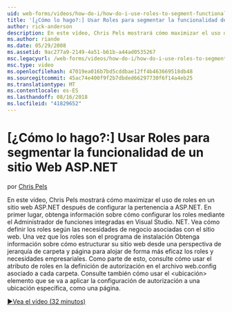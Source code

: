 ```yaml
---
uid: web-forms/videos/how-do-i/how-do-i-use-roles-to-segment-functionality-in-an-aspnet-web-site
title: '[¿Cómo lo hago?:] Usar Roles para segmentar la funcionalidad de un sitio Web ASP.NET | Microsoft Docs'
author: rick-anderson
description: En este vídeo, Chris Pels mostrará cómo maximizar el uso de roles en un sitio web ASP.NET después de configurar la pertenencia a ASP.NET. En primer lugar, obtenga información sobre cómo configurar rol...
ms.author: riande
ms.date: 05/29/2008
ms.assetid: 9ac277a9-2149-4a51-b61b-a44ad0535267
msc.legacyurl: /web-forms/videos/how-do-i/how-do-i-use-roles-to-segment-functionality-in-an-aspnet-web-site
msc.type: video
ms.openlocfilehash: 47019ea016b7bd5cddbae12ff4b463669518db48
ms.sourcegitcommit: 45ac74e400f9f2b7dbded66297730f6f14a4eb25
ms.translationtype: MT
ms.contentlocale: es-ES
ms.lasthandoff: 08/16/2018
ms.locfileid: "41829652"
---
```

<a name="how-do-i-use-roles-to-segment-functionality-in-an-aspnet-web-site"></a>[¿Cómo lo hago?:] Usar Roles para segmentar la funcionalidad de un sitio Web ASP.NET
====================
por [Chris Pels](https://twitter.com/chrispels)

En este vídeo, Chris Pels mostrará cómo maximizar el uso de roles en un sitio web ASP.NET después de configurar la pertenencia a ASP.NET. En primer lugar, obtenga información sobre cómo configurar los roles mediante el Administrador de funciones integradas en Visual Studio. NET. Vea cómo definir los roles según las necesidades de negocio asociadas con el sitio web. Una vez que los roles son el programa de instalación Obtenga información sobre cómo estructurar su sitio web desde una perspectiva de jerarquía de carpeta y página para alojar de forma más eficaz los roles y necesidades empresariales. Como parte de esto, consulte cómo usar el atributo de roles en la definición de autorización en el archivo web.config asociado a cada carpeta. Consulte también cómo usar el &lt;ubicación&gt; elemento que se va a aplicar la configuración de autorización a una ubicación específica, como una página.

[&#9654;Vea el vídeo (32 minutos)](https://channel9.msdn.com/Blogs/ASP-NET-Site-Videos/how-do-i-use-roles-to-segment-functionality-in-an-aspnet-web-site)
